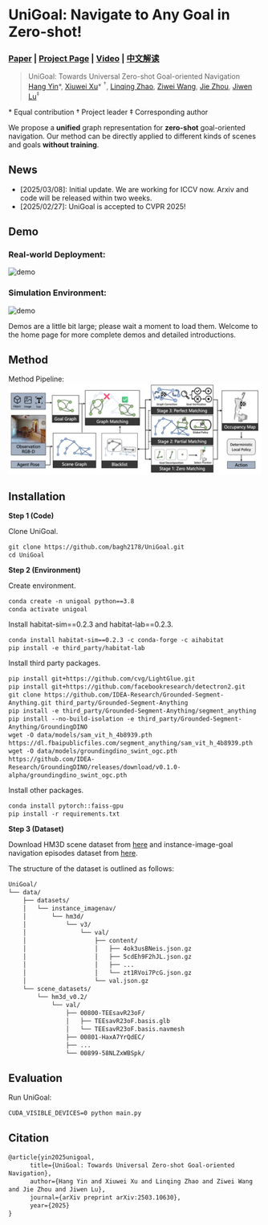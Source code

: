 # UniGoal: Navigate to Any Goal in Zero-shot!
### [Paper](https://arxiv.org/abs/2503.10630) | [Project Page](https://bagh2178.github.io/UniGoal/) | [Video](https://cloud.tsinghua.edu.cn/f/d929f1c073d44ba39d91/?dl=1) | [中文解读](https://zhuanlan.zhihu.com/p/30973430092)

> UniGoal: Towards Universal Zero-shot Goal-oriented Navigation  
> [Hang Yin](https://bagh2178.github.io/)*, [Xiuwei Xu](https://xuxw98.github.io/)\* $^\dagger$, [Linqing Zhao](https://lqzhao.github.io/), [Ziwei Wang](https://ziweiwangthu.github.io/), [Jie Zhou](https://scholar.google.com/citations?user=6a79aPwAAAAJ&hl=en&authuser=1), [Jiwen Lu](http://ivg.au.tsinghua.edu.cn/Jiwen_Lu/)$^\ddagger$  

\* Equal contribution $\dagger$ Project leader $\ddagger$ Corresponding author

We propose a <b>unified</b> graph representation for <b>zero-shot</b> goal-oriented navigation. Our method can be directly applied to different kinds of scenes and goals <b>without training</b>.

## News
- [2025/03/08]: Initial update. We are working for ICCV now. Arxiv and code will be released within two weeks.
- [2025/02/27]: UniGoal is accepted to CVPR 2025!

## Demo
### Real-world Deployment:
![demo](./assets/demo_real.gif)

### Simulation Environment:
![demo](./assets/demo_sim.gif)

Demos are a little bit large; please wait a moment to load them. Welcome to the home page for more complete demos and detailed introductions.

## Method 

Method Pipeline:
![overview](./assets/pipeline.png)

## Installation

**Step 1 (Code)**

Clone UniGoal.
```
git clone https://github.com/bagh2178/UniGoal.git
cd UniGoal
```

**Step 2 (Environment)**

Create environment.
```
conda create -n unigoal python==3.8
conda activate unigoal
```

Install habitat-sim==0.2.3 and habitat-lab==0.2.3.
```
conda install habitat-sim==0.2.3 -c conda-forge -c aihabitat
pip install -e third_party/habitat-lab
```

Install third party packages.
```
pip install git+https://github.com/cvg/LightGlue.git
pip install git+https://github.com/facebookresearch/detectron2.git
git clone https://github.com/IDEA-Research/Grounded-Segment-Anything.git third_party/Grounded-Segment-Anything
pip install -e third_party/Grounded-Segment-Anything/segment_anything
pip install --no-build-isolation -e third_party/Grounded-Segment-Anything/GroundingDINO
wget -O data/models/sam_vit_h_4b8939.pth https://dl.fbaipublicfiles.com/segment_anything/sam_vit_h_4b8939.pth
wget -O data/models/groundingdino_swint_ogc.pth https://github.com/IDEA-Research/GroundingDINO/releases/download/v0.1.0-alpha/groundingdino_swint_ogc.pth
```

Install other packages.
```
conda install pytorch::faiss-gpu
pip install -r requirements.txt
```

**Step 3 (Dataset)**

Download HM3D scene dataset from [here](https://api.matterport.com/resources/habitat/hm3d-val-glb-v0.2.tar) and instance-image-goal navigation episodes dataset from [here](https://dl.fbaipublicfiles.com/habitat/data/datasets/imagenav/hm3d/v3/instance_imagenav_hm3d_v3.zip).

The structure of the dataset is outlined as follows:
```
UniGoal/
└── data/
    ├── datasets/
    │   └── instance_imagenav/
    │       └── hm3d/
    │           └── v3/
    │               └── val/
    │                   ├── content/
    │                   │   ├── 4ok3usBNeis.json.gz
    │                   │   ├── 5cdEh9F2hJL.json.gz
    │                   │   ├── ...
    │                   │   └── zt1RVoi7PcG.json.gz
    │                   └── val.json.gz
    └── scene_datasets/
        └── hm3d_v0.2/
            └── val/
                ├── 00800-TEEsavR23oF/
                │   ├── TEEsavR23oF.basis.glb
                │   └── TEEsavR23oF.basis.navmesh
                ├── 00801-HaxA7YrQdEC/
                ├── ...
                └── 00899-58NLZxWBSpk/
```

## Evaluation

Run UniGoal:
```
CUDA_VISIBLE_DEVICES=0 python main.py
```

## Citation
```
@article{yin2025unigoal, 
      title={UniGoal: Towards Universal Zero-shot Goal-oriented Navigation}, 
      author={Hang Yin and Xiuwei Xu and Linqing Zhao and Ziwei Wang and Jie Zhou and Jiwen Lu},
      journal={arXiv preprint arXiv:2503.10630},
      year={2025}
}
```